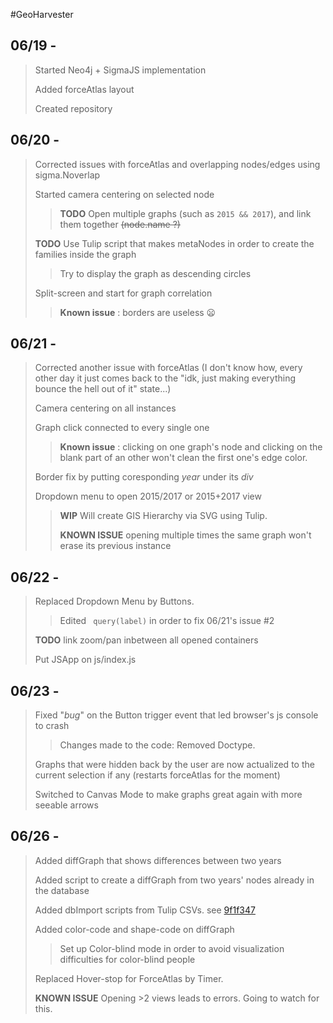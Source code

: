 #GeoHarvester

## 06/19 -
> Started Neo4j + SigmaJS implementation
>
> Added forceAtlas layout
>
> Created repository
>

## 06/20 -
> Corrected issues with forceAtlas and overlapping nodes/edges using sigma.Noverlap
>
> Started camera centering on selected node
>> **TODO** Open multiple graphs (such as `2015 && 2017`), and link them together ~~(node.name ?)~~
>
> **TODO** Use Tulip script that makes metaNodes in order to create the families inside the graph
>> Try to display the graph as descending circles
>
> Split-screen and start for graph correlation
>> **Known issue** : borders are useless :frowning:

## 06/21 -
> Corrected another issue with forceAtlas (I don't know how, every other day it just comes back to the "idk, just making everything bounce the hell out of it" state...)
>
> Camera centering on all instances
>
> Graph click connected to every single one
>> **Known issue** : clicking on one graph's node and clicking on the blank part of an other won't clean the first one's edge color.
>
> Border fix by putting coresponding _year_ under its *div*
>
> Dropdown menu to open 2015/2017 or 2015+2017 view
>> **WIP** Will create GIS Hierarchy via SVG using Tulip.
>>
>> **KNOWN ISSUE** opening multiple times the same graph won't erase its previous instance

## 06/22 -
> Replaced Dropdown Menu by Buttons.
>> Edited ` query(label)` in order to fix 06/21's issue #2
>
> **TODO** link zoom/pan inbetween all opened containers
>
> Put JSApp on js/index.js

## 06/23 -
> Fixed "*bug*" on the Button trigger event that led browser's js console to crash
>> Changes made to the code: Removed Doctype.
>
> Graphs that were hidden back by the user are now actualized to the current selection if any (restarts forceAtlas for the moment)
>
> Switched to Canvas Mode to make graphs great again with more seeable arrows

## 06/26 -
> Added diffGraph that shows differences between two years
>
> Added script to create a diffGraph from two years' nodes already in the database
>
> Added dbImport scripts from Tulip CSVs. see [9f1f347](https://github.com/tlanvaldear/GeoHarvester/commit/9f1f347e066a7ccd4a49e2102ecf187acb4aae4b)
>
> Added color-code and shape-code on diffGraph
>> Set up Color-blind mode in order to avoid visualization difficulties for color-blind people
>
> Replaced Hover-stop for ForceAtlas by Timer.
>
> **KNOWN ISSUE** Opening >2 views leads to errors. Going to watch for this.
